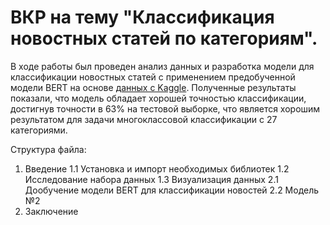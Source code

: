 # ВКР на тему "Классификация новостных статей по категориям".
В ходе работы был проведен анализ данных и разработка модели для классификации новостных статей с применением предобученной модели BERT на основе [данных с Kaggle](https://www.kaggle.com/datasets/rmisra/news-category-dataset).
Полученные результаты показали, что модель обладает хорошей точностью классификации, достигнув  точности в 63% на тестовой выборке, что является хорошим результатом для задачи многоклассовой классификации с 27 категориями.

Структура файла:
1. Введение
1.1 Установка и импорт необходимых библиотек
1.2 Исследование набора данных
1.3 Визуализация данных
2.1 Дообучение модели BERT для классификации новостей
2.2 Модель №2
3. Заключение
